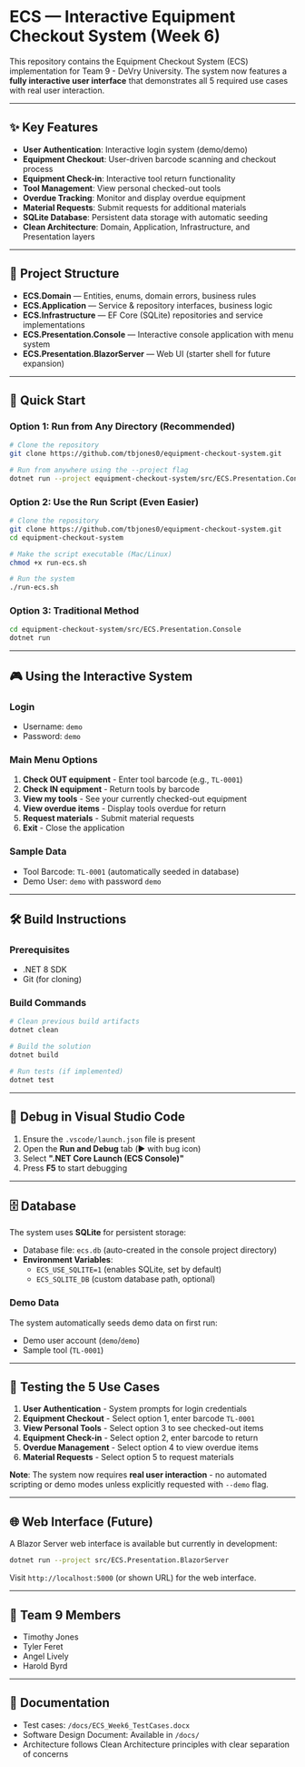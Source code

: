 # ECS — Interactive Equipment Checkout System (Week 6)

This repository contains the Equipment Checkout System (ECS) implementation for Team 9 - DeVry University.
The system now features a **fully interactive user interface** that demonstrates all 5 required use cases with real user interaction.

---

## ✨ Key Features
- **User Authentication**: Interactive login system (demo/demo)
- **Equipment Checkout**: User-driven barcode scanning and checkout process
- **Equipment Check-in**: Interactive tool return functionality  
- **Tool Management**: View personal checked-out tools
- **Overdue Tracking**: Monitor and display overdue equipment
- **Material Requests**: Submit requests for additional materials
- **SQLite Database**: Persistent data storage with automatic seeding
- **Clean Architecture**: Domain, Application, Infrastructure, and Presentation layers

---

## 📂 Project Structure
- **ECS.Domain** — Entities, enums, domain errors, business rules
- **ECS.Application** — Service & repository interfaces, business logic  
- **ECS.Infrastructure** — EF Core (SQLite) repositories and service implementations  
- **ECS.Presentation.Console** — Interactive console application with menu system
- **ECS.Presentation.BlazorServer** — Web UI (starter shell for future expansion)

---

## 🚀 Quick Start

### Option 1: Run from Any Directory (Recommended)
```bash
# Clone the repository
git clone https://github.com/tbjones0/equipment-checkout-system.git

# Run from anywhere using the --project flag
dotnet run --project equipment-checkout-system/src/ECS.Presentation.Console
```

### Option 2: Use the Run Script (Even Easier)
```bash
# Clone the repository
git clone https://github.com/tbjones0/equipment-checkout-system.git
cd equipment-checkout-system

# Make the script executable (Mac/Linux)
chmod +x run-ecs.sh

# Run the system
./run-ecs.sh
```

### Option 3: Traditional Method
```bash
cd equipment-checkout-system/src/ECS.Presentation.Console
dotnet run
```

---

## 🎮 Using the Interactive System

### Login
- Username: `demo`
- Password: `demo`

### Main Menu Options
1. **Check OUT equipment** - Enter tool barcode (e.g., `TL-0001`)
2. **Check IN equipment** - Return tools by barcode
3. **View my tools** - See your currently checked-out equipment
4. **View overdue items** - Display tools overdue for return
5. **Request materials** - Submit material requests
0. **Exit** - Close the application

### Sample Data
- Tool Barcode: `TL-0001` (automatically seeded in database)
- Demo User: `demo` with password `demo`

---

## 🛠 Build Instructions

### Prerequisites
- .NET 8 SDK
- Git (for cloning)

### Build Commands
```bash
# Clean previous build artifacts
dotnet clean

# Build the solution
dotnet build

# Run tests (if implemented)
dotnet test
```

---

## 🐞 Debug in Visual Studio Code

1. Ensure the `.vscode/launch.json` file is present
2. Open the **Run and Debug** tab (▶️ with bug icon)
3. Select **".NET Core Launch (ECS Console)"**
4. Press **F5** to start debugging

---

## 🗄 Database

The system uses **SQLite** for persistent storage:
- Database file: `ecs.db` (auto-created in the console project directory)
- **Environment Variables**:
  - `ECS_USE_SQLITE=1` (enables SQLite, set by default)
  - `ECS_SQLITE_DB` (custom database path, optional)

### Demo Data
The system automatically seeds demo data on first run:
- Demo user account (`demo`/`demo`)
- Sample tool (`TL-0001`)

---

## 🧪 Testing the 5 Use Cases

1. **User Authentication** - System prompts for login credentials
2. **Equipment Checkout** - Select option 1, enter barcode `TL-0001`
3. **View Personal Tools** - Select option 3 to see checked-out items
4. **Equipment Check-in** - Select option 2, enter barcode to return
5. **Overdue Management** - Select option 4 to view overdue items
6. **Material Requests** - Select option 5 to request materials

**Note**: The system now requires **real user interaction** - no automated scripting or demo modes unless explicitly requested with `--demo` flag.

---

## 🌐 Web Interface (Future)

A Blazor Server web interface is available but currently in development:
```bash
dotnet run --project src/ECS.Presentation.BlazorServer
```
Visit `http://localhost:5000` (or shown URL) for the web interface.

---

## 👥 Team 9 Members
- Timothy Jones
- Tyler Feret  
- Angel Lively
- Harold Byrd

---

## 📝 Documentation
- Test cases: `/docs/ECS_Week6_TestCases.docx`
- Software Design Document: Available in `/docs/`
- Architecture follows Clean Architecture principles with clear separation of concerns
